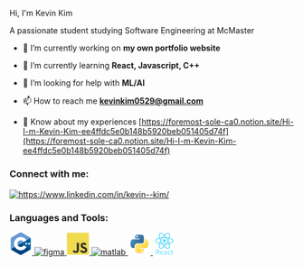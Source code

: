 <p align="left">Hi, I'm Kevin Kim</p>
<p align="left">A passionate student studying Software Engineering at McMaster</p>

- 🔭 I’m currently working on **my own portfolio website**

- 🌱 I’m currently learning **React, Javascript, C++**

- 🤝 I’m looking for help with **ML/AI**

- 📫 How to reach me **kevinkim0529@gmail.com**

- 📄 Know about my experiences [https://foremost-sole-ca0.notion.site/Hi-I-m-Kevin-Kim-ee4ffdc5e0b148b5920beb051405d74f](https://foremost-sole-ca0.notion.site/Hi-I-m-Kevin-Kim-ee4ffdc5e0b148b5920beb051405d74f)

<h3 align="left">Connect with me:</h3>
<p align="left">
<a href="https://linkedin.com/in/https://www.linkedin.com/in/kevin--kim/" target="blank"><img align="center" src="https://raw.githubusercontent.com/rahuldkjain/github-profile-readme-generator/master/src/images/icons/Social/linked-in-alt.svg" alt="https://www.linkedin.com/in/kevin--kim/" height="30" width="40" /></a>
</p>

<h3 align="left">Languages and Tools:</h3>
<p align="left"> <a href="https://www.w3schools.com/cpp/" target="_blank" rel="noreferrer"> <img src="https://raw.githubusercontent.com/devicons/devicon/master/icons/cplusplus/cplusplus-original.svg" alt="cplusplus" width="40" height="40"/> </a> <a href="https://www.figma.com/" target="_blank" rel="noreferrer"> <img src="https://www.vectorlogo.zone/logos/figma/figma-icon.svg" alt="figma" width="40" height="40"/> </a> <a href="https://developer.mozilla.org/en-US/docs/Web/JavaScript" target="_blank" rel="noreferrer"> <img src="https://raw.githubusercontent.com/devicons/devicon/master/icons/javascript/javascript-original.svg" alt="javascript" width="40" height="40"/> </a> <a href="https://www.mathworks.com/" target="_blank" rel="noreferrer"> <img src="https://upload.wikimedia.org/wikipedia/commons/2/21/Matlab_Logo.png" alt="matlab" width="40" height="40"/> </a> <a href="https://www.python.org" target="_blank" rel="noreferrer"> <img src="https://raw.githubusercontent.com/devicons/devicon/master/icons/python/python-original.svg" alt="python" width="40" height="40"/> </a> <a href="https://reactjs.org/" target="_blank" rel="noreferrer"> <img src="https://raw.githubusercontent.com/devicons/devicon/master/icons/react/react-original-wordmark.svg" alt="react" width="40" height="40"/> </a> </p>
